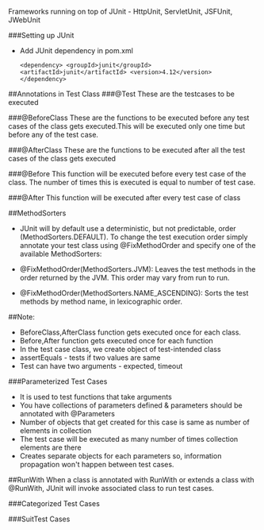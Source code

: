 Frameworks running on top of JUnit - HttpUnit, ServletUnit, JSFUnit, JWebUnit

###Setting up JUnit
* Add JUnit dependency in pom.xml

    `<dependency>
	<groupId>junit</groupId>
        <artifactId>junit</artifactId>
	<version>4.12</version>
    </dependency>`

##Annotations in Test Class
###@Test
These are the testcases to be executed

###@BeforeClass
These are the functions to be executed before any test cases of the class gets executed.This will be executed only one time but before any of the test case.

###@AfterClass
These are the functions to be executed after all the test cases of the class gets executed

###@Before
This function will be executed before every test case of the class. The number of times this is executed is equal to number of test case. 

###@After
This function will be executed after every test case of class 

##MethodSorters
* JUnit will by default use a deterministic, but not predictable, order (MethodSorters.DEFAULT). To change the test execution order simply annotate your test class using @FixMethodOrder and specify one of the available MethodSorters:

* @FixMethodOrder(MethodSorters.JVM): Leaves the test methods in the order returned by the JVM. This order may vary from run to run.

* @FixMethodOrder(MethodSorters.NAME_ASCENDING): Sorts the test methods by method name, in lexicographic order.

##Note:
* BeforeClass,AfterClass function gets executed once for each class.
* Before,After function gets executed once for each function
* In the test case class, we create object of test-intended class
* assertEquals - tests if two values are same
* Test can have two arguments - expected, timeout

###Parameterized Test Cases
* It is used to test functions that take arguments
* You have collections of parameters defined & parameters should be annotated with @Parameters
* Number of objects that get created for this case is same as number of elements in collection
* The test case will be executed as many number of times collection elements are there
* Creates separate objects for each parameters so, information propagation won't happen between test cases.

##RunWith
When a class is annotated with RunWith or extends a class with @RunWith, JUnit will invoke associated class to run test cases.

###Categorized Test Cases


###SuitTest Cases